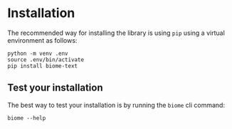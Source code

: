 
# Installation

The recommended way for installing the library is using `pip` using a virtual environment as follows:
```shell
python -m venv .env
source .env/bin/activate
pip install biome-text
```

## Test your installation
The best way to test your installation is by running the `biome` cli command:
```shell
biome --help
```
